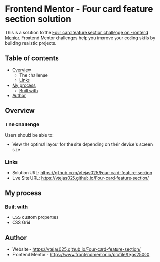 # Frontend Mentor - Four card feature section solution

This is a solution to the [Four card feature section challenge on Frontend Mentor](https://www.frontendmentor.io/challenges/four-card-feature-section-weK1eFYK). Frontend Mentor challenges help you improve your coding skills by building realistic projects. 

## Table of contents

- [Overview](#overview)
  - [The challenge](#the-challenge)
  - [Links](#links)
- [My process](#my-process)
  - [Built with](#built-with)
- [Author](#author)

## Overview

### The challenge

Users should be able to:

- View the optimal layout for the site depending on their device's screen size

### Links

- Solution URL: https://github.com/vtejas025/Four-card-feature-section
- Live Site URL: https://vtejas025.github.io/Four-card-feature-section/

## My process

### Built with

- CSS custom properties
- CSS Grid

## Author

- Website - https://vtejas025.github.io/Four-card-feature-section/
- Frontend Mentor - https://www.frontendmentor.io/profile/tejas25000

